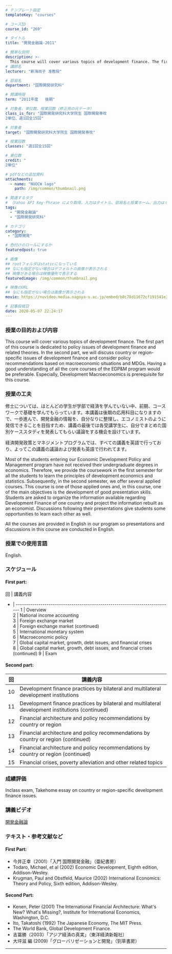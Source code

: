 ```yaml
---
# テンプレート指定
templateKey: "courses"

# コースID
course_id: "269"

# タイトル
title: "開発金融論-2011"

# 簡単な説明
description: >-
  This course will cover various topics of development finance. The first part of this course is dedicated to policy issues of development finance and related theories. In the second part, we will discu ....
# 講師名
lecturer: "新海尚子 准教授"

# 部局名
department: "国際開発研究科"

# 開講時限
term: "2011年度	後期"

# 対象者、単位数、授業回数（修正用の元データ）
class_is_for: "国際開発研究科大学院生 国際開発専攻
2単位、週1回全15回"

# 対象者
target: "国際開発研究科大学院生 国際開発専攻"

# 授業回数
classes: "週1回全15回"

# 単位数
credit: "
2単位"

# pdfなどの追加資料
attachments:
  - name: "NUOCW logo" 
    path: /img/common/thumbnail.png

# 関連するタグ
# （Yahoo API Key-Phrase により取得。入力はタイトル、部局名と授業ホーム、出力はキーフレーズ（tags））
tags:
  - "開発金融論"
  - "国際開発研究科"

# カテゴリ
category:
 - "国際開発"

# 色付けのロールにするか
featuredpost: true

# 画像
## rootフォルダはstaticになっている
## なにも指定がない場合はデフォルトの画像が表示される
## 映像がある場合は映像優先で表示する
featuredimage: /img/common/thumbnail.png

# 映像のURL
## なにも指定がない場合は画像が表示される
movie: https://nuvideo.media.nagoya-u.ac.jp/embed/b8c78d11672cf191541e3fc60f96df30fa3eb4a6

# 記事投稿日
date: 2020-05-07 22:24:17
---
```


### 授業の目的および内容

This course will cover various topics of development finance. The first part of this course is dedicated to policy issues of development finance and related theories. In the second part, we will discuss country or region-specific issues of development finance and consider policy recommendations based on macroeconomic situations and MDGs. Having a good understanding of all the core courses of the EDP&M program would be preferable. Especially, Development Macroeconomics is prerequisite for this course.


### 授業の工夫

修士については、ほとんどの学生が学部で経済を学んでいない中、前期、コースワークで基礎を学んでもらっています。本講義は後期の応用科目になりますので、一歩進んで、開発金融の情報を、自分なりに整理し、エコノミストのように発信できることを目指すため、講義の最後では各受講学生に、自分でまとめた国別ケーススタディを発表してもらい議論をする機会を設けています。



経済開発政策とマネジメントプログラムでは、すべての講義を英語で行っており、よってこの講義の議論および発表も英語で行われてます。



Most of the students entering our Economic Development Policy and Management program have not received their undergraduate degrees in economics. Therefore, we provide the coursework in the first semester for all the students to learn the principles of development economics and statistics. Subsequently, in the second semester, we offer several applied courses. This course is one of those applied ones and, in this course, one of the main objectives is the development of good presentation skills. Students are asked to organize the information available regarding Development Finance of one country and project the information rebuilt as an economist. Discussions following their presentations give students some opportunities to learn each other as well.



All the courses are provided in English in our program so presentations and discussions in this course are conducted in English.







### 授業での使用言語

English.


### スケジュール

#### First part:

回 | 講義内容                                                                        
- | ----------------------------------------------------------------------------
1 | Overview                                                                    
2 | National income accounting                                                  
3 | Foreign exchange market                                                     
4 | Foreign exchange market (continued)                                         
5 | International monetary system                                               
6 | Macroeconomic policy                                                        
7 | Global capital market, growth, debt issues, and financial crises            
8 | Global capital market, growth, debt issues, and financial crises (continued)
9 | Exam                                                                        

#### Second part:

回  | 講義内容                                                                                            
-- | ------------------------------------------------------------------------------------------------
10 | Development finance practices by bilateral and multilateral development institutions            
11 | Development finance practices by bilateral and multilateral development institutions (continued)
12 | Financial architecture and policy recommendations by country or region                          
13 | Financial architecture and policy recommendations by country or region (continued)              
14 | Financial architecture and policy recommendations by country or region (continued)              
15 | Financial crises, poverty alleviation and other related topics                                  








### 成績評価

Inclass exam, Takehome essay on country or region-specific development finance issues.


### 講義ビデオ

[開発金融論](https://nuvideo.media.nagoya-u.ac.jp/embed/15b5e1c49cb581e9879e97f0f8c3e15ae7cabee1)


### テキスト・参考文献など

#### First Part:

* 今井正幸（2001）「入門 国際開発金融」（亜紀書房）
* Todaro, Michael, et al (2002) Economic Development, Eighth edition, Addison-Wesley.
* Krugman, Paul and Obstfeld, Maurice (2002) International Economics: Theory and Policy, Sixth edition, Addison-Wesley.

#### Second Part:

* Kenen, Peter (2001) The International Financial Architecture: What's New? What's Missing?, Institute for International Economics, Washington, D.C.
* Ito, Takatoshi (1992) The Japanese Economy, The MIT Press.
* The World Bank, Global Development Finance.
* 吉冨勝（2003）「アジア経済の真実」（東洋経済新報社）
* 大坪滋 編 (2009)「グローバリゼーションと開発」（剄草書房）


-----